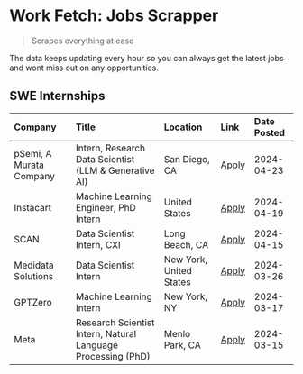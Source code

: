 # Work Fetch: Jobs Scrapper
> Scrapes everything at ease

The data keeps updating every hour so you can always get the latest jobs and wont miss out on any opportunities.

## SWE Internships
<!--START_SECTION:workfetch-->
| Company                 | Title                                                        | Location                | Link                                                                                                                                                                                                                                                                         | Date Posted   |
|:------------------------|:-------------------------------------------------------------|:------------------------|:-----------------------------------------------------------------------------------------------------------------------------------------------------------------------------------------------------------------------------------------------------------------------------|:--------------|
| pSemi, A Murata Company | Intern, Research Data Scientist (LLM & Generative AI)        | San Diego, CA           | [Apply](https://www.linkedin.com/jobs/view/intern-research-data-scientist-llm-generative-ai-at-psemi-a-murata-company-3887074168?position=4&pageNum=0&refId=9Y2gLF30nO5HfSWUQVL1%2Fg%3D%3D&trackingId=POf7MXHQwPsc7c2o6WclzQ%3D%3D&trk=public_jobs_jserp-result_search-card) | 2024-04-23    |
| Instacart               | Machine Learning Engineer, PhD Intern                        | United States           | [Apply](https://www.linkedin.com/jobs/view/machine-learning-engineer-phd-intern-at-instacart-3901991739?position=2&pageNum=0&refId=9Y2gLF30nO5HfSWUQVL1%2Fg%3D%3D&trackingId=%2B5mnV3x9hI2d6Y7nGi59vA%3D%3D&trk=public_jobs_jserp-result_search-card)                        | 2024-04-19    |
| SCAN                    | Data Scientist Intern, CXI                                   | Long Beach, CA          | [Apply](https://www.linkedin.com/jobs/view/data-scientist-intern-cxi-at-scan-3899690492?position=9&pageNum=0&refId=9Y2gLF30nO5HfSWUQVL1%2Fg%3D%3D&trackingId=0y9mgcCgGlU%2FDcnuAEkWZQ%3D%3D&trk=public_jobs_jserp-result_search-card)                                        | 2024-04-15    |
| Medidata Solutions      | Data Scientist Intern                                        | New York, United States | [Apply](https://www.linkedin.com/jobs/view/data-scientist-intern-at-medidata-solutions-3810253704?position=8&pageNum=0&refId=9Y2gLF30nO5HfSWUQVL1%2Fg%3D%3D&trackingId=WURhP%2FKQPtwUqbR7o0yP3g%3D%3D&trk=public_jobs_jserp-result_search-card)                              | 2024-03-26    |
| GPTZero                 | Machine Learning Intern                                      | New York, NY            | [Apply](https://www.linkedin.com/jobs/view/machine-learning-intern-at-gptzero-3860723963?position=7&pageNum=0&refId=9Y2gLF30nO5HfSWUQVL1%2Fg%3D%3D&trackingId=%2FjJd5QeTVJnWUSm0Hdp0vA%3D%3D&trk=public_jobs_jserp-result_search-card)                                       | 2024-03-17    |
| Meta                    | Research Scientist Intern, Natural Language Processing (PhD) | Menlo Park, CA          | [Apply](https://www.linkedin.com/jobs/view/research-scientist-intern-natural-language-processing-phd-at-meta-3858718375?position=10&pageNum=0&refId=9Y2gLF30nO5HfSWUQVL1%2Fg%3D%3D&trackingId=c%2B40CUdjOgNRmFeuua0FUw%3D%3D&trk=public_jobs_jserp-result_search-card)       | 2024-03-15    |
<!--END_SECTION:workfetch-->
